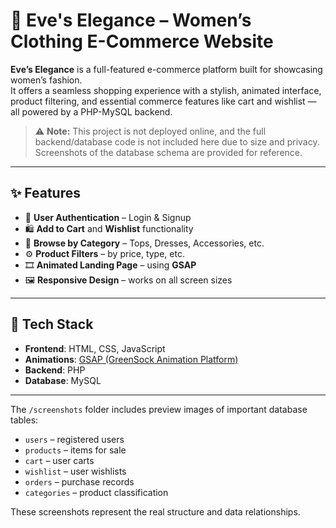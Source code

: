 # 👗 Eve's Elegance – Women’s Clothing E-Commerce Website

**Eve’s Elegance** is a full-featured e-commerce platform built for showcasing women’s fashion.  
It offers a seamless shopping experience with a stylish, animated interface, product filtering, and essential commerce features like cart and wishlist — all powered by a PHP-MySQL backend.

> ⚠️ **Note:** This project is not deployed online, and the full backend/database code is not included here due to size and privacy.  
Screenshots of the database schema are provided for reference.

---

## ✨ Features

- 🔐 **User Authentication** – Login & Signup
- 🛍 **Add to Cart** and **Wishlist** functionality
- 🧵 **Browse by Category** – Tops, Dresses, Accessories, etc.
- ⚙️ **Product Filters** – by price, type, etc.
- 🎞 **Animated Landing Page** – using **GSAP**
- 🖼 **Responsive Design** – works on all screen sizes

---

## 🧰 Tech Stack

- **Frontend**: HTML, CSS, JavaScript
- **Animations**: [GSAP (GreenSock Animation Platform)](https://greensock.com/gsap/)
- **Backend**: PHP
- **Database**: MySQL

---
The `/screenshots` folder includes preview images of important database tables:

- `users` – registered users
- `products` – items for sale
- `cart` – user carts
- `wishlist` – user wishlists
- `orders` – purchase records
- `categories` – product classification

These screenshots represent the real structure and data relationships.


